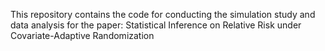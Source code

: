 This repository contains the code for conducting the simulation study and data analysis for the paper: Statistical Inference on Relative Risk under Covariate-Adaptive Randomization

